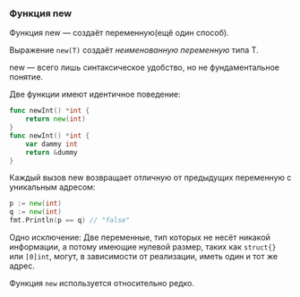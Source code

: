 ### Функция new 

Функция new — создаёт переменную(ещё один способ).

Выражение ```new(T)``` создаёт *неименованную переменную* типа T.

new — всего лишь синтаксическое удобство, но не фундаментальное понятие. 

Две функции имеют идентичное поведение:
```go
func newInt() *int {
	return new(int)
}
func newInt() *int {
	var dammy int
	return &dummy
}
```

Каждый вызов new возвращает отличную от предыдущих переменную с уникальным адресом:
```go
p := new(int)
q := new(int)
fmt.Println(p == q) // "false"
```

Одно исключение:
Две переменные, тип которых не несёт никакой информации, а потому имеющие нулевой размер, 
таких как ```struct{}``` или ```[0]int```, могут, в зависимости от реализации,
иметь один и тот же адрес.

Функция ```new``` используется относительно редко.